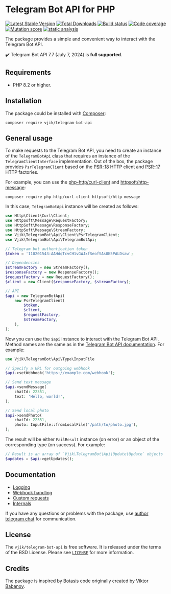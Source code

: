 # Telegram Bot API for PHP

[![Latest Stable Version](https://poser.pugx.org/vjik/telegram-bot-api/v)](https://packagist.org/packages/vjik/telegram-bot-api)
[![Total Downloads](https://poser.pugx.org/vjik/telegram-bot-api/downloads)](https://packagist.org/packages/vjik/telegram-bot-api)
[![Build status](https://github.com/vjik/telegram-bot-api/actions/workflows/build.yml/badge.svg)](https://github.com/vjik/telegram-bot-api/actions/workflows/build.yml)
[![Code coverage](https://codecov.io/gh/vjik/telegram-bot-api/graph/badge.svg?token=5SV9NWKMQZ)](https://codecov.io/gh/vjik/telegram-bot-api)
[![Mutation score](https://img.shields.io/endpoint?style=flat&url=https%3A%2F%2Fbadge-api.stryker-mutator.io%2Fgithub.com%2Fvjik%2Ftelegram-bot-api%2Fmaster)](https://dashboard.stryker-mutator.io/reports/github.com/vjik/telegram-bot-api/master)
[![static analysis](https://github.com/vjik/telegram-bot-api/workflows/static%20analysis/badge.svg)](https://github.com/vjik/telegram-bot-api/actions?query=workflow%3A%22static+analysis%22)

The package provides a simple and convenient way to interact with the Telegram Bot API.

✔️ Telegram Bot API 7.7 (July 7, 2024) is **full supported**.

## Requirements

- PHP 8.2 or higher.

## Installation

The package could be installed with [Composer](https://getcomposer.org/download/):

```shell
composer require vjik/telegram-bot-api
```

## General usage

To make requests to the Telegram Bot API, you need to create an instance of the `TelegramBotApi` class 
that requires an instance of the `TelegramClientInterface` implementation. Out of the box, the package provides `PsrTelegramClient` based on the [PSR-18](https://www.php-fig.org/psr/psr-18/) HTTP client
and [PSR-17](https://www.php-fig.org/psr/psr-17/) HTTP factories.

For example, you can use the [php-http/curl-client](https://github.com/php-http/curl-client) and [httpsoft/http-message](https://github.com/httpsoft/http-message):

```shell
composer require php-http/curl-client httpsoft/http-message
```

In this case, `TelegramBotApi` instance will be created as follows:

```php
use Http\Client\Curl\Client;
use HttpSoft\Message\RequestFactory;
use HttpSoft\Message\ResponseFactory;
use HttpSoft\Message\StreamFactory;
use Vjik\TelegramBot\Api\Client\PsrTelegramClient;
use Vjik\TelegramBot\Api\TelegramBotApi;

// Telegram bot authentication token
$token = '110201543:AAHdqTcvCH1vGWJxfSeofSAs0K5PALDsaw';

// Dependencies
$streamFactory = new StreamFactory();
$responseFactory = new ResponseFactory();
$requestFactory = new RequestFactory();
$client = new Client($responseFactory, $streamFactory);

// API
$api = new TelegramBotApi(
    new PsrTelegramClient(
        $token,
        $client,
        $requestFactory,
        $streamFactory,
    ),
);
```

Now you can use the `$api` instance to interact with the Telegram Bot API. Method names are the same as in the [Telegram Bot API documentation](https://core.telegram.org/bots/api). For example:

```php
use Vjik\TelegramBot\Api\Type\InputFile

// Specify a URL for outgoing webhook
$api->setWebhook('https://example.com/webhook');

// Send text message
$api->sendMessage(
    chatId: 22351, 
    text: 'Hello, world!',
);

// Send local photo
$api->sendPhoto(
    chatId: 22351, 
    photo: InputFile::fromLocalFile('/path/to/photo.jpg'),
);
```

The result will be either `FailResult` instance (on error) or an object of the corresponding type (on success). For example:

```php
// Result is an array of `Vjik\TelegramBot\Api\Update\Update` objects
$updates = $api->getUpdates();
```

## Documentation

- [Logging](docs/logging.md)
- [Webhook handling](docs/webhook-handling.md)
- [Custom requests](docs/custom-requests.md)
- [Internals](docs/internals.md)

If you have any questions or problems with the package, use [author telegram chat](https://t.me/predvoditelev_chat) for communication.

## License

The `vjik/telegram-bot-api` is free software. It is released under the terms of the BSD License.
Please see [`LICENSE`](./LICENSE.md) for more information.

## Credits

The package is inspired by [Botasis](https://github.com/botasis) code originally created 
by [Viktor Babanov](https://github.com/viktorprogger).
